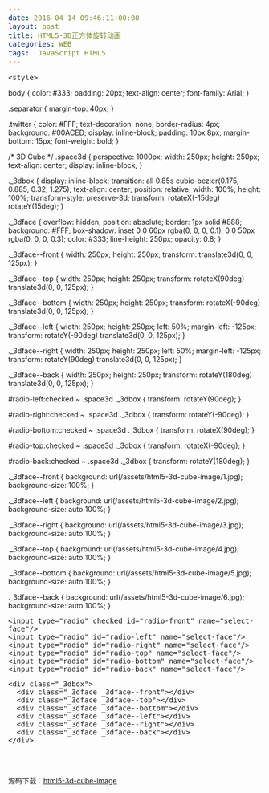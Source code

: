 ```yaml
---
date: 2016-04-14 09:46:11+00:00
layout: post
title: HTML5-3D正方体旋转动画
categories: WEB
tags:  JavaScript HTML5
---
```



<html>
<head>
  <meta charset="UTF-8">

  <title>HTML5 3D正方体旋转动画演示地址</title>

  <style>
/*! normalize.css v2.1.2 | MIT License | git.io/normalize */

/* ==========================================================================
   HTML5 display definitions
   ========================================================================== */

/**
 * Correct `block` display not defined in IE 8/9.
 */

article,
aside,
details,
figcaption,
figure,
footer,
header,
hgroup,
main,
nav,
section,
summary {
    display: block;
}

/**
 * Correct `inline-block` display not defined in IE 8/9.
 */

audio,
canvas,
video {
    display: inline-block;
}

/**
 * Prevent modern browsers from displaying `audio` without controls.
 * Remove excess height in iOS 5 devices.
 */

audio:not([controls]) {
    display: none;
    height: 0;
}

/**
 * Address styling not present in IE 8/9.
 */

[hidden] {
    display: none;
}

/* ==========================================================================
   Base
   ========================================================================== */

/**
 * 1. Set default font family to sans-serif.
 * 2. Prevent iOS text size adjust after orientation change, without disabling
 *    user zoom.
 */

html {
    font-family: sans-serif; /* 1 */
    -ms-text-size-adjust: 100%; /* 2 */
    -webkit-text-size-adjust: 100%; /* 2 */
}

/**
 * Remove default margin.
 */

body {
    margin: 0;
}

/* ==========================================================================
   Links
   ========================================================================== */

/**
 * Address `outline` inconsistency between Chrome and other browsers.
 */

a:focus {
    outline: thin dotted;
}

/**
 * Improve readability when focused and also mouse hovered in all browsers.
 */

a:active,
a:hover {
    outline: 0;
}

/* ==========================================================================
   Typography
   ========================================================================== */

/**
 * Address variable `h1` font-size and margin within `section` and `article`
 * contexts in Firefox 4+, Safari 5, and Chrome.
 */

h1 {
    font-size: 2em;
    margin: 0.67em 0;
}

/**
 * Address styling not present in IE 8/9, Safari 5, and Chrome.
 */

abbr[title] {
    border-bottom: 1px dotted;
}

/**
 * Address style set to `bolder` in Firefox 4+, Safari 5, and Chrome.
 */

b,
strong {
    font-weight: bold;
}

/**
 * Address styling not present in Safari 5 and Chrome.
 */

dfn {
    font-style: italic;
}

/**
 * Address differences between Firefox and other browsers.
 */

hr {
    -moz-box-sizing: content-box;
    box-sizing: content-box;
    height: 0;
}

/**
 * Address styling not present in IE 8/9.
 */

mark {
    background: #ff0;
    color: #000;
}

/**
 * Correct font family set oddly in Safari 5 and Chrome.
 */

code,
kbd,
pre,
samp {
    font-family: monospace, serif;
    font-size: 1em;
}

/**
 * Improve readability of pre-formatted text in all browsers.
 */

pre {
    white-space: pre-wrap;
}

/**
 * Set consistent quote types.
 */

q {
    quotes: "\201C" "\201D" "\2018" "\2019";
}

/**
 * Address inconsistent and variable font size in all browsers.
 */

small {
    font-size: 80%;
}

/**
 * Prevent `sub` and `sup` affecting `line-height` in all browsers.
 */

sub,
sup {
    font-size: 75%;
    line-height: 0;
    position: relative;
    vertical-align: baseline;
}

sup {
    top: -0.5em;
}

sub {
    bottom: -0.25em;
}

/* ==========================================================================
   Embedded content
   ========================================================================== */

/**
 * Remove border when inside `a` element in IE 8/9.
 */

img {
    border: 0;
}

/**
 * Correct overflow displayed oddly in IE 9.
 */

svg:not(:root) {
    overflow: hidden;
}

/* ==========================================================================
   Figures
   ========================================================================== */

/**
 * Address margin not present in IE 8/9 and Safari 5.
 */

figure {
    margin: 0;
}

/* ==========================================================================
   Forms
   ========================================================================== */

/**
 * Define consistent border, margin, and padding.
 */

fieldset {
    border: 1px solid #c0c0c0;
    margin: 0 2px;
    padding: 0.35em 0.625em 0.75em;
}

/**
 * 1. Correct `color` not being inherited in IE 8/9.
 * 2. Remove padding so people aren't caught out if they zero out fieldsets.
 */

legend {
    border: 0; /* 1 */
    padding: 0; /* 2 */
}

/**
 * 1. Correct font family not being inherited in all browsers.
 * 2. Correct font size not being inherited in all browsers.
 * 3. Address margins set differently in Firefox 4+, Safari 5, and Chrome.
 */

button,
input,
select,
textarea {
    font-family: inherit; /* 1 */
    font-size: 100%; /* 2 */
    margin: 0; /* 3 */
}

/**
 * Address Firefox 4+ setting `line-height` on `input` using `!important` in
 * the UA stylesheet.
 */

button,
input {
    line-height: normal;
}

/**
 * Address inconsistent `text-transform` inheritance for `button` and `select`.
 * All other form control elements do not inherit `text-transform` values.
 * Correct `button` style inheritance in Chrome, Safari 5+, and IE 8+.
 * Correct `select` style inheritance in Firefox 4+ and Opera.
 */

button,
select {
    text-transform: none;
}

/**
 * 1. Avoid the WebKit bug in Android 4.0.* where (2) destroys native `audio`
 *    and `video` controls.
 * 2. Correct inability to style clickable `input` types in iOS.
 * 3. Improve usability and consistency of cursor style between image-type
 *    `input` and others.
 */

button,
html input[type="button"], /* 1 */
input[type="reset"],
input[type="submit"] {
    -webkit-appearance: button; /* 2 */
    cursor: pointer; /* 3 */
}

/**
 * Re-set default cursor for disabled elements.
 */

button[disabled],
html input[disabled] {
    cursor: default;
}

/**
 * 1. Address box sizing set to `content-box` in IE 8/9.
 * 2. Remove excess padding in IE 8/9.
 */

input[type="checkbox"],
input[type="radio"] {
    box-sizing: border-box; /* 1 */
    padding: 0; /* 2 */
}

/**
 * 1. Address `appearance` set to `searchfield` in Safari 5 and Chrome.
 * 2. Address `box-sizing` set to `border-box` in Safari 5 and Chrome
 *    (include `-moz` to future-proof).
 */

input[type="search"] {
    -webkit-appearance: textfield; /* 1 */
    -moz-box-sizing: content-box;
    -webkit-box-sizing: content-box; /* 2 */
    box-sizing: content-box;
}

/**
 * Remove inner padding and search cancel button in Safari 5 and Chrome
 * on OS X.
 */

input[type="search"]::-webkit-search-cancel-button,
input[type="search"]::-webkit-search-decoration {
    -webkit-appearance: none;
}

/**
 * Remove inner padding and border in Firefox 4+.
 */

button::-moz-focus-inner,
input::-moz-focus-inner {
    border: 0;
    padding: 0;
}

/**
 * 1. Remove default vertical scrollbar in IE 8/9.
 * 2. Improve readability and alignment in all browsers.
 */

textarea {
    overflow: auto; /* 1 */
    vertical-align: top; /* 2 */
}

/* ==========================================================================
   Tables
   ========================================================================== */

/**
 * Remove most spacing between table cells.
 */

table {
    border-collapse: collapse;
    border-spacing: 0;
}
</style>

    <style>
body {
  color: #333;
  padding: 20px;
  text-align: center;
  font-family: Arial;
}

.separator {
  margin-top: 40px;
}

.twitter {
  color: #FFF;
  text-decoration: none;
  border-radius: 4px;
  background: #00ACED;
  display: inline-block;
  padding: 10px 8px;
  margin-bottom: 15px;
  font-weight: bold;
}

/* 3D Cube */
.space3d {
  perspective: 1000px;
  width: 250px;
  height: 250px;
  text-align: center;
  display: inline-block;
}

._3dbox {
  display: inline-block;
  transition: all 0.85s cubic-bezier(0.175, 0.885, 0.32, 1.275);
  text-align: center;
  position: relative;
  width: 100%;
  height: 100%;
  transform-style: preserve-3d;
  transform: rotateX(-15deg) rotateY(15deg);
}

._3dface {
  overflow: hidden;
  position: absolute;
  border: 1px solid #888;
  background: #FFF;
  box-shadow: inset 0 0 60px rgba(0, 0, 0, 0.1), 0 0 50px rgba(0, 0, 0, 0.3);
  color: #333;
  line-height: 250px;
  opacity: 0.8;
}

._3dface--front {
  width: 250px;
  height: 250px;
  transform: translate3d(0, 0, 125px);
}

._3dface--top {
  width: 250px;
  height: 250px;
  transform: rotateX(90deg) translate3d(0, 0, 125px);
}

._3dface--bottom {
  width: 250px;
  height: 250px;
  transform: rotateX(-90deg) translate3d(0, 0, 125px);
}

._3dface--left {
  width: 250px;
  height: 250px;
  left: 50%;
  margin-left: -125px;
  transform: rotateY(-90deg) translate3d(0, 0, 125px);
}

._3dface--right {
  width: 250px;
  height: 250px;
  left: 50%;
  margin-left: -125px;
  transform: rotateY(90deg) translate3d(0, 0, 125px);
}

._3dface--back {
  width: 250px;
  height: 250px;
  transform: rotateY(180deg) translate3d(0, 0, 125px);
}

#radio-left:checked ~ .space3d ._3dbox {
  transform: rotateY(90deg);
}

#radio-right:checked ~ .space3d ._3dbox {
  transform: rotateY(-90deg);
}

#radio-bottom:checked ~ .space3d ._3dbox {
  transform: rotateX(90deg);
}

#radio-top:checked ~ .space3d ._3dbox {
  transform: rotateX(-90deg);
}

#radio-back:checked ~ .space3d ._3dbox {
  transform: rotateY(180deg);
}

._3dface--front {
  background: url(/assets/html5-3d-cube-image/1.jpg);
  background-size: 100%;
}

._3dface--left {
  background: url(/assets/html5-3d-cube-image/2.jpg);
  background-size: auto 100%;
}

._3dface--right {
  background: url(/assets/html5-3d-cube-image/3.jpg);
  background-size: auto 100%;
}

._3dface--top {
  background: url(/assets/html5-3d-cube-image/4.jpg);
  background-size: auto 100%;
}

._3dface--bottom {
  background: url(/assets/html5-3d-cube-image/5.jpg);
  background-size: auto 100%;
}

._3dface--back {
  background: url(/assets/html5-3d-cube-image/6.jpg);
  background-size: auto 100%;
}

</style>

  <script src="/assets/html5-3d-cube-image/js/prefixfree.min.js"></script>

</head>

<body>

<!-- CONTROLS -->

    <input type="radio" checked id="radio-front" name="select-face"/>    
    <input type="radio" id="radio-left" name="select-face"/>
    <input type="radio" id="radio-right" name="select-face"/>
    <input type="radio" id="radio-top" name="select-face"/>
    <input type="radio" id="radio-bottom" name="select-face"/>
    <input type="radio" id="radio-back" name="select-face"/>

<div class="separator"></div>

<div class="space3d">

    <div class="_3dbox">
      <div class="_3dface _3dface--front"></div>
      <div class="_3dface _3dface--top"></div>
      <div class="_3dface _3dface--bottom"></div>
      <div class="_3dface _3dface--left"></div>
      <div class="_3dface _3dface--right"></div>
      <div class="_3dface _3dface--back"></div>
    </div>

</div>

<div class="separator"></div>
<br><br>
<div style="text-align:center;clear:both">
<script src="/gg_bd_ad_720x90.js" type="text/javascript"></script>
<script src="/follow.js" type="text/javascript"></script>
</div>

</body>

</html>


源码下载：[html5-3d-cube-image](/assets/html5-3d-cube-image.rar)
